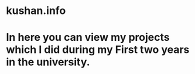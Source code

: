 # kushan.info

# In here you can view my projects which I did during my First two years in the university.
